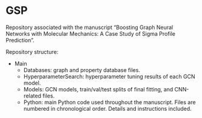 # GSP

Repository associated with the manuscript “Boosting Graph Neural Networks with Molecular Mechanics: A Case Study of Sigma Profile Prediction”.

Repository structure:
- Main
  - Databases: graph and property database files.
  - HyperparameterSearch: hyperparameter tuning results of each GCN model.
  - Models: GCN models, train/val/test splits of final fitting, and CNN-related files.
  - Python: main Python code used throughout the manuscript. Files are numbered in chronological order. Details and instructions included. 
